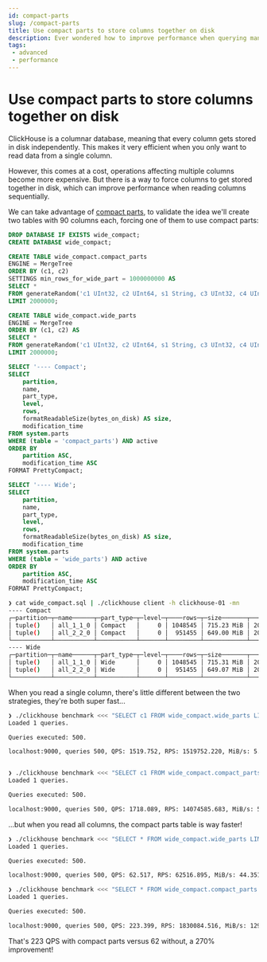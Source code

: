 ```yaml
---
id: compact-parts
slug: /compact-parts
title: Use compact parts to store columns together on disk
description: Ever wondered how to improve performance when querying many columns in ClickHouse? Here's how to use compact parts to do so.
tags: 
 - advanced
 - performance
---
```


# Use compact parts to store columns together on disk

ClickHouse is a columnar database, meaning that every column gets stored in disk independently. This makes it very efficient when you only want to read data from a single column.

However, this comes at a cost, operations affecting multiple columns become more expensive. But there is a way to force columns to get stored together in disk, which can improve performance when reading columns sequentially.

We can take advantage of [compact parts](https://clickhouse.com/docs/en/engines/table-engines/mergetree-family/mergetree#mergetree-data-storage), to validate the idea we'll create two tables with 90 columns each, forcing one of them to use compact parts:

```sql
DROP DATABASE IF EXISTS wide_compact;
CREATE DATABASE wide_compact;

CREATE TABLE wide_compact.compact_parts
ENGINE = MergeTree
ORDER BY (c1, c2)
SETTINGS min_rows_for_wide_part = 1000000000 AS
SELECT *
FROM generateRandom('c1 UInt32, c2 UInt64, s1 String, c3 UInt32, c4 UInt64, s2 String, c5 UInt32, c6 UInt64, s3 String, c7 UInt32, c8 UInt64, s4 String, c9 UInt64 , c10 UInt64 , c11 UInt64 , c12 UInt64 , c13 UInt64 , c14 UInt64 , c15 UInt64 , c16 UInt64 , c17 UInt64 , c18 UInt64 , c19 UInt64 , c20 UInt64 , c21 UInt64 , c22 UInt64 , c23 UInt64 , c24 UInt64 , c25 UInt64 , c26 UInt64 , c27 UInt64 , c28 UInt64 , c29 UInt64 , c30 UInt64 , c31 UInt64 , c32 UInt64 , c33 UInt64 , c34 UInt64 , c35 UInt64 , c36 UInt64 , c37 UInt64 , c38 UInt64 , c39 UInt64 , c40 UInt64 , c41 UInt64 , c42 UInt64 , c43 UInt64 , c44 UInt64 , c45 UInt64 , c46 UInt64 , c47 UInt64 , c48 UInt64 , c49 UInt64 , c50 UInt64 , c51 UInt64 , c52 UInt64 , c53 UInt64 , c54 UInt64 , c55 UInt64 , c56 UInt64 , c57 UInt64 , c58 UInt64 , c59 UInt64 , c60 UInt64 , c61 UInt64 , c62 UInt64 , c63 UInt64 , c64 UInt64 , c65 UInt64 , c66 UInt64 , c67 UInt64 , c68 UInt64 , c69 UInt64 , c70 UInt64 , c71 UInt64 , c72 UInt64 , c73 UInt64 , c74 UInt64 , c75 UInt64 , c76 UInt64 , c77 UInt64 , c78 UInt64 , c79 UInt64 , c80 UInt64 , c81 UInt64 , c82 UInt64 , c83 UInt64', 0, 30, 30)
LIMIT 2000000;

CREATE TABLE wide_compact.wide_parts
ENGINE = MergeTree
ORDER BY (c1, c2) AS
SELECT *
FROM generateRandom('c1 UInt32, c2 UInt64, s1 String, c3 UInt32, c4 UInt64, s2 String, c5 UInt32, c6 UInt64, s3 String, c7 UInt32, c8 UInt64, s4 String, c9 UInt64 , c10 UInt64 , c11 UInt64 , c12 UInt64 , c13 UInt64 , c14 UInt64 , c15 UInt64 , c16 UInt64 , c17 UInt64 , c18 UInt64 , c19 UInt64 , c20 UInt64 , c21 UInt64 , c22 UInt64 , c23 UInt64 , c24 UInt64 , c25 UInt64 , c26 UInt64 , c27 UInt64 , c28 UInt64 , c29 UInt64 , c30 UInt64 , c31 UInt64 , c32 UInt64 , c33 UInt64 , c34 UInt64 , c35 UInt64 , c36 UInt64 , c37 UInt64 , c38 UInt64 , c39 UInt64 , c40 UInt64 , c41 UInt64 , c42 UInt64 , c43 UInt64 , c44 UInt64 , c45 UInt64 , c46 UInt64 , c47 UInt64 , c48 UInt64 , c49 UInt64 , c50 UInt64 , c51 UInt64 , c52 UInt64 , c53 UInt64 , c54 UInt64 , c55 UInt64 , c56 UInt64 , c57 UInt64 , c58 UInt64 , c59 UInt64 , c60 UInt64 , c61 UInt64 , c62 UInt64 , c63 UInt64 , c64 UInt64 , c65 UInt64 , c66 UInt64 , c67 UInt64 , c68 UInt64 , c69 UInt64 , c70 UInt64 , c71 UInt64 , c72 UInt64 , c73 UInt64 , c74 UInt64 , c75 UInt64 , c76 UInt64 , c77 UInt64 , c78 UInt64 , c79 UInt64 , c80 UInt64 , c81 UInt64 , c82 UInt64 , c83 UInt64', 0, 30, 30)
LIMIT 2000000;

SELECT '---- Compact';
SELECT
    partition,
    name,
    part_type,
    level,
    rows,
    formatReadableSize(bytes_on_disk) AS size,
    modification_time
FROM system.parts
WHERE (table = 'compact_parts') AND active
ORDER BY
    partition ASC,
    modification_time ASC
FORMAT PrettyCompact;

SELECT '---- Wide';
SELECT
    partition,
    name,
    part_type,
    level,
    rows,
    formatReadableSize(bytes_on_disk) AS size,
    modification_time
FROM system.parts
WHERE (table = 'wide_parts') AND active
ORDER BY
    partition ASC,
    modification_time ASC
FORMAT PrettyCompact;
```

```bash
❯ cat wide_compact.sql | ./clickhouse client -h clickhouse-01 -mn
---- Compact
┌─partition─┬─name──────┬─part_type─┬─level─┬────rows─┬─size───────┬───modification_time─┐
│ tuple()   │ all_1_1_0 │ Compact   │     0 │ 1048545 │ 715.23 MiB │ 2022-02-25 16:06:48 │
│ tuple()   │ all_2_2_0 │ Compact   │     0 │  951455 │ 649.00 MiB │ 2022-02-25 16:06:50 │
└───────────┴───────────┴───────────┴───────┴─────────┴────────────┴─────────────────────┘
---- Wide
┌─partition─┬─name──────┬─part_type─┬─level─┬────rows─┬─size───────┬───modification_time─┐
│ tuple()   │ all_1_1_0 │ Wide      │     0 │ 1048545 │ 715.31 MiB │ 2022-02-25 16:06:51 │
│ tuple()   │ all_2_2_0 │ Wide      │     0 │  951455 │ 649.07 MiB │ 2022-02-25 16:06:53 │
└───────────┴───────────┴───────────┴───────┴─────────┴────────────┴─────────────────────┘
```

When you read a single column, there's little different between the two strategies, they're both super fast...

```bash
❯ ./clickhouse benchmark <<< "SELECT c1 FROM wide_compact.wide_parts LIMIT 1000" --cumulative --max_threads 1 -i 500
Loaded 1 queries.

Queries executed: 500.

localhost:9000, queries 500, QPS: 1519.752, RPS: 1519752.220, MiB/s: 5.797, result RPS: 1519752.220, result MiB/s: 5.797.


❯ ./clickhouse benchmark <<< "SELECT c1 FROM wide_compact.compact_parts LIMIT 1000" --cumulative --max_threads 1 -i 500
Loaded 1 queries.

Queries executed: 500.

localhost:9000, queries 500, QPS: 1718.089, RPS: 14074585.683, MiB/s: 53.690, result RPS: 1718089.073, result MiB/s: 6.554.
```

...but when you read all columns, the compact parts table is way faster!

```bash
❯ ./clickhouse benchmark <<< "SELECT * FROM wide_compact.wide_parts LIMIT 1000" --cumulative --max_threads 1 -i 500
Loaded 1 queries.

Queries executed: 500.

localhost:9000, queries 500, QPS: 62.517, RPS: 62516.895, MiB/s: 44.351, result RPS: 62516.895, result MiB/s: 44.351.

❯ ./clickhouse benchmark <<< "SELECT * FROM wide_compact.compact_parts LIMIT 1000" --cumulative --max_threads 1 -i 500
Loaded 1 queries.

Queries executed: 500.

localhost:9000, queries 500, QPS: 223.399, RPS: 1830084.516, MiB/s: 1298.450, result RPS: 223398.989, result MiB/s: 158.483.
```

That's 223 QPS with compact parts versus 62 without, a 270% improvement!
